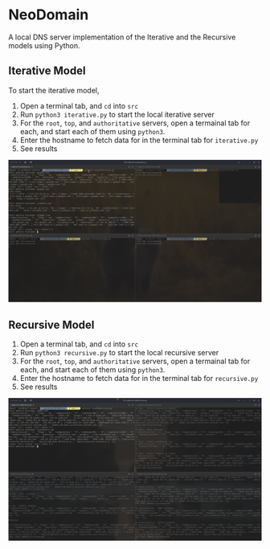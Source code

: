 # NeoDomain

A local DNS server implementation of the Iterative and the Recursive models using Python.

## Iterative Model

To start the iterative model,

1. Open a terminal tab, and `cd` into `src`
2. Run `python3 iterative.py` to start the local iterative server
3. For the `root`, `top`, and `authoritative` servers, open a termainal tab for each, and start each of them using `python3`.
4. Enter the hostname to fetch data for in the terminal tab for `iterative.py`
5. See results

![Iterative](assets/img/1.png)

## Recursive Model

1. Open a terminal tab, and `cd` into `src`
2. Run `python3 recursive.py` to start the local recursive server
3. For the `root`, `top`, and `authoritative` servers, open a termainal tab for each, and start each of them using `python3`.
4. Enter the hostname to fetch data for in the terminal tab for `recursive.py`
5. See results

![Iterative](assets/img/2.png)
